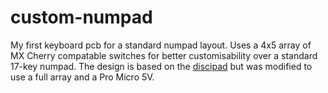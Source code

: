 # custom-numpad
My first keyboard pcb for a standard numpad layout. Uses a 4x5 array of MX Cherry compatable switches for better customisability over a standard 17-key numpad.
The design is based on the [discipad](https://github.com/coseyfannitutti/discipad) but was modified to use a full array and a Pro Micro 5V.